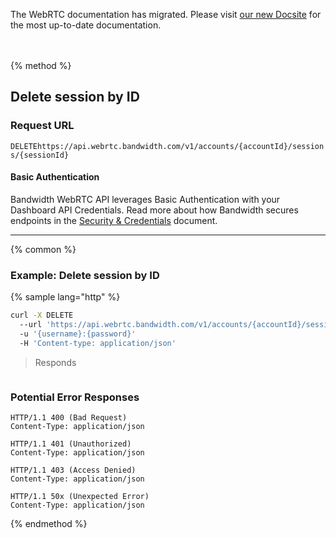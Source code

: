 <div id="banner">
  <div class="bannerContainer">
    <p>The WebRTC documentation has migrated. Please visit <a href="https://new.dev.bandwidth.com/apis/webrtc#operation/deleteSession">our new Docsite</a> for the most up-to-date documentation.</p>
    <p id="bannerClose"><i class="fa fa-close"></i></p>
  </div>
</div>
<br/>
<br/>
{% method %}

## Delete session by ID


### Request URL
<code class="delete">DELETE</code>`https://api.webrtc.bandwidth.com/v1/accounts/{accountId}/sessions/{sessionId}`

#### Basic Authentication

Bandwidth WebRTC API leverages Basic Authentication with your Dashboard API Credentials. Read more about how Bandwidth secures endpoints in the [Security & Credentials](../../../guides/accountCredentials.md) document.

---




{% common %}

### Example: Delete session by ID

{% sample lang="http" %}
```bash
curl -X DELETE
  --url 'https://api.webrtc.bandwidth.com/v1/accounts/{accountId}/sessions/{sessionId}'
  -u '{username}:{password}'
  -H 'Content-type: application/json'
```

> Responds

```json

```

### Potential Error Responses

```http
HTTP/1.1 400 (Bad Request)
Content-Type: application/json
```

```http
HTTP/1.1 401 (Unauthorized)
Content-Type: application/json
```

```http
HTTP/1.1 403 (Access Denied)
Content-Type: application/json
```

```http
HTTP/1.1 50x (Unexpected Error)
Content-Type: application/json
```

{% endmethod %}
